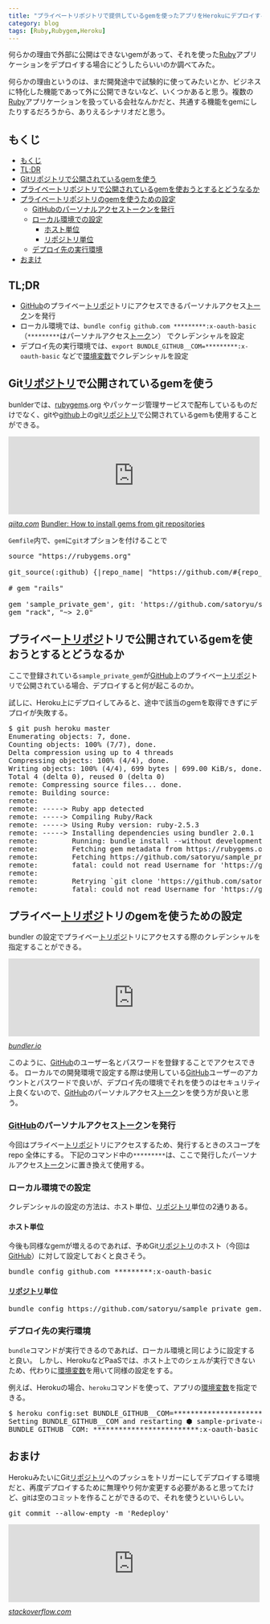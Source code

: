 ```yaml
---
title: "プライベートリポジトリで提供しているgemを使ったアプリをHerokuにデプロイする。"
category: blog
tags: [Ruby,Rubygem,Heroku]
---
```

<p>何らかの理由で外部に公開はできないgemがあって、それを使った<a class="keyword" href="http://d.hatena.ne.jp/keyword/Ruby">Ruby</a>アプリケーションをデプロイする場合にどうしたらいいのか調べてみた。</p>

<p>何らかの理由というのは、まだ開発途中で試験的に使ってみたいとか、ビジネスに特化した機能であって外に公開できないなど、いくつかあると思う。複数の<a class="keyword" href="http://d.hatena.ne.jp/keyword/Ruby">Ruby</a>アプリケーションを扱っている会社なんかだと、共通する機能をgemにしたりするだろうから、ありえるシナリオだと思う。</p>

<h2 id="もくじ">もくじ</h2>

<ul class="table-of-contents">
    <li><a href="#もくじ">もくじ</a></li>
    <li><a href="#TLDR">TL;DR</a></li>
    <li><a href="#Gitリポジトリで公開されているgemを使う">Gitリポジトリで公開されているgemを使う</a></li>
    <li><a href="#プライベートリポジトリで公開されているgemを使おうとするとどうなるか">プライベートリポジトリで公開されているgemを使おうとするとどうなるか</a></li>
    <li><a href="#プライベートリポジトリのgemを使うための設定">プライベートリポジトリのgemを使うための設定</a><ul>
            <li><a href="#GitHubのパーソナルアクセストークンを発行">GitHubのパーソナルアクセストークンを発行</a></li>
            <li><a href="#ローカル環境での設定">ローカル環境での設定</a><ul>
                    <li><a href="#ホスト単位">ホスト単位</a></li>
                    <li><a href="#リポジトリ単位">リポジトリ単位</a></li>
                </ul>
            </li>
            <li><a href="#デプロイ先の実行環境">デプロイ先の実行環境</a></li>
        </ul>
    </li>
    <li><a href="#おまけ">おまけ</a></li>
</ul>

<h2 id="TLDR">TL;DR</h2>

<ul>
<li><a class="keyword" href="http://d.hatena.ne.jp/keyword/GitHub">GitHub</a>のプライベー<a class="keyword" href="http://d.hatena.ne.jp/keyword/%A5%C8%A5%EA%A5%DD%A5%B8">トリポジ</a>トリにアクセスできるパーソナルアクセス<a class="keyword" href="http://d.hatena.ne.jp/keyword/%A5%C8%A1%BC%A5%AF">トーク</a>ンを発行</li>
<li>ローカル環境では、<code>bundle config github.com *********:x-oauth-basic</code>（<code>*********</code>はパーソナルアクセス<a class="keyword" href="http://d.hatena.ne.jp/keyword/%A5%C8%A1%BC%A5%AF">トーク</a>ン） でクレデンシャルを設定</li>
<li>デプロイ先の実行環境では、<code>export BUNDLE_GITHUB__COM=*********:x-oauth-basic</code> などで<a class="keyword" href="http://d.hatena.ne.jp/keyword/%B4%C4%B6%AD%CA%D1%BF%F4">環境変数</a>でクレデンシャルを設定</li>
</ul>


<h2 id="Gitリポジトリで公開されているgemを使う">Git<a class="keyword" href="http://d.hatena.ne.jp/keyword/%A5%EA%A5%DD%A5%B8%A5%C8%A5%EA">リポジトリ</a>で公開されているgemを使う</h2>

<p>bunlderでは、<a class="keyword" href="http://d.hatena.ne.jp/keyword/rubygems">rubygems</a>.org やパッケージ管理サービスで配布しているものだけでなく、gitや<a class="keyword" href="http://d.hatena.ne.jp/keyword/github">github</a>上のgit<a class="keyword" href="http://d.hatena.ne.jp/keyword/%A5%EA%A5%DD%A5%B8%A5%C8%A5%EA">リポジトリ</a>で公開されているgemも使用することができる。</p>

<p><iframe src="https://hatenablog-parts.com/embed?url=https%3A%2F%2Fqiita.com%2Fnysalor%2Fitems%2Fbcc07679f207b0e6e7a5" title="privateリポジトリに置いたgemをGemfileに含める - Qiita" class="embed-card embed-webcard" scrolling="no" frameborder="0" style="display: block; width: 100%; height: 155px; max-width: 500px; margin: 10px 0px;"></iframe><cite class="hatena-citation"><a href="https://qiita.com/nysalor/items/bcc07679f207b0e6e7a5">qiita.com</a></cite>
<a href="https://bundler.io/v2.0/guides/git.html">Bundler: How to install gems from git repositories</a></p>

<p><code>Gemfile</code>内で、<code>gem</code>に<code>git</code>オプションを付けることで</p>

<pre class="code lang-ruby" data-lang="ruby" data-unlink>source <span class="synSpecial">&quot;</span><span class="synConstant">https://rubygems.org</span><span class="synSpecial">&quot;</span>

git_source(<span class="synConstant">:github</span>) {|<span class="synIdentifier">repo_name</span>| <span class="synSpecial">&quot;</span><span class="synConstant">https://github.com/</span><span class="synSpecial">#{</span>repo_name<span class="synSpecial">}&quot;</span> }

<span class="synComment"># gem &quot;rails&quot;</span>

gem <span class="synSpecial">'</span><span class="synConstant">sample_private_gem</span><span class="synSpecial">'</span>, <span class="synConstant">git</span>: <span class="synSpecial">'</span><span class="synConstant">https://github.com/satoryu/sample_private_gem.git</span><span class="synSpecial">'</span>
gem <span class="synSpecial">&quot;</span><span class="synConstant">rack</span><span class="synSpecial">&quot;</span>, <span class="synSpecial">&quot;</span><span class="synConstant">~&gt; 2.0</span><span class="synSpecial">&quot;</span>
</pre>


<h2 id="プライベートリポジトリで公開されているgemを使おうとするとどうなるか">プライベー<a class="keyword" href="http://d.hatena.ne.jp/keyword/%A5%C8%A5%EA%A5%DD%A5%B8">トリポジ</a>トリで公開されているgemを使おうとするとどうなるか</h2>

<p>ここで登録されている<code>sample_private_gem</code>が<a class="keyword" href="http://d.hatena.ne.jp/keyword/GitHub">GitHub</a>上のプライベー<a class="keyword" href="http://d.hatena.ne.jp/keyword/%A5%C8%A5%EA%A5%DD%A5%B8">トリポジ</a>トリで公開されている場合、デプロイすると何が起こるのか。</p>

<p>試しに、Heroku上にデプロイしてみると、途中で該当のgemを取得できずにデプロイが失敗する。</p>

<pre class="code lang-sh" data-lang="sh" data-unlink>$ git push heroku master
Enumerating objects: <span class="synConstant">7</span>, done.
Counting objects: <span class="synConstant">100</span>% <span class="synPreProc">(</span><span class="synConstant">7</span><span class="synSpecial">/</span><span class="synConstant">7</span><span class="synPreProc">)</span>, done.
Delta compression using up to <span class="synConstant">4</span> threads
Compressing objects: <span class="synConstant">100</span>% <span class="synPreProc">(</span><span class="synConstant">4</span><span class="synSpecial">/</span><span class="synConstant">4</span><span class="synPreProc">)</span>, done.
Writing objects: <span class="synConstant">100</span>% <span class="synPreProc">(</span><span class="synConstant">4</span><span class="synSpecial">/</span><span class="synConstant">4</span><span class="synPreProc">)</span>, <span class="synConstant">699</span> bytes | 699.00 KiB/s, done.
Total <span class="synConstant">4</span> <span class="synPreProc">(</span><span class="synSpecial">delta </span><span class="synConstant">0</span><span class="synPreProc">)</span>, reused <span class="synConstant">0</span> <span class="synPreProc">(</span><span class="synSpecial">delta </span><span class="synConstant">0</span><span class="synPreProc">)</span>
remote: Compressing <span class="synStatement">source</span> files... done.
remote: Building <span class="synStatement">source</span>:
remote:
remote: <span class="synSpecial">-----&gt;</span> Ruby app detected
remote: <span class="synSpecial">-----&gt;</span> Compiling Ruby/Rack
remote: <span class="synSpecial">-----&gt;</span> Using Ruby version: ruby-2.5.3
remote: <span class="synSpecial">-----&gt;</span> Installing dependencies using bundler 2.0.1
remote:        Running: bundle install <span class="synSpecial">--without</span> development:<span class="synStatement">test</span> <span class="synSpecial">--path</span> vendor/bundle <span class="synSpecial">--binstubs</span> vendor/bundle/bin <span class="synSpecial">-j4</span> <span class="synSpecial">--deployment</span>
remote:        Fetching gem metadata from https://rubygems.org/..............
remote:        Fetching https://github.com/satoryu/sample_private_gem.git
remote:        fatal: could not <span class="synStatement">read</span> Username <span class="synStatement">for</span> <span class="synStatement">'</span><span class="synConstant">https://github.com</span><span class="synStatement">'</span>: No such device or address
remote:
remote:        Retrying <span class="synSpecial">`git clone </span><span class="synStatement">'</span><span class="synConstant">https://github.com/satoryu/sample_private_gem.git</span><span class="synStatement">'</span><span class="synSpecial"> </span><span class="synStatement">&quot;</span><span class="synConstant">/tmp/build_0902676fab2649d6da106b713a8423d7/vendor/bundle/ruby/2.5.0/cache/bundler/git/sample_private_gem-b3cd9b512dc81bc540e01f090efba0b37ff88c98</span><span class="synStatement">&quot;</span><span class="synSpecial"> --bare --no-hardlinks --quiet`</span> due to error <span class="synPreProc">(</span><span class="synConstant">2</span>/<span class="synConstant">4</span><span class="synPreProc">)</span>: Bundler::Source::Git::GitCommandError Git error: <span class="synStatement">command</span> <span class="synSpecial">`git clone </span><span class="synStatement">'</span><span class="synConstant">https://github.com/satoryu/sample_private_gem.git</span><span class="synStatement">'</span><span class="synSpecial"> </span><span class="synStatement">&quot;</span><span class="synConstant">/tmp/build_0902676fab2649d6da106b713a8423d7/vendor/bundle/ruby/2.5.0/cache/bundler/git/sample_private_gem-b3cd9b512dc81bc540e01f090efba0b37ff88c98</span><span class="synStatement">&quot;</span><span class="synSpecial"> --bare --no-hardlinks --quiet`</span> <span class="synStatement">in</span> directory /tmp/build_0902676fab2649d6da106b713a8423d7 has failed.
remote:        fatal: could not <span class="synStatement">read</span> Username <span class="synStatement">for</span> <span class="synStatement">'</span><span class="synConstant">https://github.com</span><span class="synStatement">'</span>: No such device or address
</pre>


<h2 id="プライベートリポジトリのgemを使うための設定">プライベー<a class="keyword" href="http://d.hatena.ne.jp/keyword/%A5%C8%A5%EA%A5%DD%A5%B8">トリポジ</a>トリのgemを使うための設定</h2>

<p>bundler の設定でプライベー<a class="keyword" href="http://d.hatena.ne.jp/keyword/%A5%C8%A5%EA%A5%DD%A5%B8">トリポジ</a>トリにアクセスする際のクレデンシャルを指定することができる。</p>

<p><iframe src="https://hatenablog-parts.com/embed?url=https%3A%2F%2Fbundler.io%2Fv2.0%2Fman%2Fbundle-config.1.html%23CREDENTIALS-FOR-GEM-SOURCES" title="Bundler: bundle config" class="embed-card embed-webcard" scrolling="no" frameborder="0" style="display: block; width: 100%; height: 155px; max-width: 500px; margin: 10px 0px;"></iframe><cite class="hatena-citation"><a href="https://bundler.io/v2.0/man/bundle-config.1.html#CREDENTIALS-FOR-GEM-SOURCES">bundler.io</a></cite></p>

<p>このように、<a class="keyword" href="http://d.hatena.ne.jp/keyword/GitHub">GitHub</a>のユーザー名とパスワードを登録することでアクセスできる。
ローカルでの開発環境で設定する際は使用している<a class="keyword" href="http://d.hatena.ne.jp/keyword/GitHub">GitHub</a>ユーザーのアカウントとパスワードで良いが、デプロイ先の環境でそれを使うのはセキュリティ上良くないので、<a class="keyword" href="http://d.hatena.ne.jp/keyword/GitHub">GitHub</a>のパーソナルアクセス<a class="keyword" href="http://d.hatena.ne.jp/keyword/%A5%C8%A1%BC%A5%AF">トーク</a>ンを使う方が良いと思う。</p>

<h3 id="GitHubのパーソナルアクセストークンを発行"><a class="keyword" href="http://d.hatena.ne.jp/keyword/GitHub">GitHub</a>のパーソナルアクセス<a class="keyword" href="http://d.hatena.ne.jp/keyword/%A5%C8%A1%BC%A5%AF">トーク</a>ンを発行</h3>

<p>今回はプライベー<a class="keyword" href="http://d.hatena.ne.jp/keyword/%A5%C8%A5%EA%A5%DD%A5%B8">トリポジ</a>トリにアクセスするため、発行するときのスコープをrepo 全体にする。
下記のコマンド中の<code>*********</code>は、ここで発行したパーソナルアクセス<a class="keyword" href="http://d.hatena.ne.jp/keyword/%A5%C8%A1%BC%A5%AF">トーク</a>ンに置き換えて使用する。</p>

<h3 id="ローカル環境での設定">ローカル環境での設定</h3>

<p>クレデンシャルの設定の方法は、ホスト単位、<a class="keyword" href="http://d.hatena.ne.jp/keyword/%A5%EA%A5%DD%A5%B8%A5%C8%A5%EA">リポジトリ</a>単位の2通りある。</p>

<h4 id="ホスト単位">ホスト単位</h4>

<p>今後も同様なgemが増えるのであれば、予めGit<a class="keyword" href="http://d.hatena.ne.jp/keyword/%A5%EA%A5%DD%A5%B8%A5%C8%A5%EA">リポジトリ</a>のホスト（今回は<a class="keyword" href="http://d.hatena.ne.jp/keyword/GitHub">GitHub</a>）に対して設定しておくと良さそう。</p>

<pre class="code lang-sh" data-lang="sh" data-unlink>bundle config github.com *********:x-oauth-basic
</pre>


<h4 id="リポジトリ単位"><a class="keyword" href="http://d.hatena.ne.jp/keyword/%A5%EA%A5%DD%A5%B8%A5%C8%A5%EA">リポジトリ</a>単位</h4>

<pre class="code lang-sh" data-lang="sh" data-unlink>bundle config https://github.com/satoryu/sample_private_gem.git *********:x-oauth-basic
</pre>


<h3 id="デプロイ先の実行環境">デプロイ先の実行環境</h3>

<p><code>bundle</code>コマンドが実行できるのであれば、ローカル環境と同じように設定すると良い。
しかし、HerokuなどPaaSでは、ホスト上でのシェルが実行できないため、代わりに<a class="keyword" href="http://d.hatena.ne.jp/keyword/%B4%C4%B6%AD%CA%D1%BF%F4">環境変数</a>を用いて同様の設定をする。</p>

<p>例えば、Herokuの場合、<code>heroku</code>コマンドを使って、アプリの<a class="keyword" href="http://d.hatena.ne.jp/keyword/%B4%C4%B6%AD%CA%D1%BF%F4">環境変数</a>を指定できる。</p>

<pre class="code lang-sh" data-lang="sh" data-unlink>$ heroku config:<span class="synStatement">set</span><span class="synIdentifier"> BUNDLE_GITHUB__COM=*************************:x-oauth-basic</span>
Setting BUNDLE_GITHUB__COM and restarting ⬢ sample-private-app... <span class="synError">done</span>, v5
BUNDLE_GITHUB__COM: *************************:x-oauth-basic
</pre>


<h2 id="おまけ">おまけ</h2>

<p>HerokuみたいにGit<a class="keyword" href="http://d.hatena.ne.jp/keyword/%A5%EA%A5%DD%A5%B8%A5%C8%A5%EA">リポジトリ</a>へのプッシュをトリガーにしてデプロイする環境だと、再度デプロイするために無理やり何か変更する必要があると思ってたけど、gitは空のコミットを作ることができるので、それを使うといいらしい。</p>

<pre class="code lang-sh" data-lang="sh" data-unlink>git commit <span class="synSpecial">--allow-empty</span> <span class="synSpecial">-m</span> <span class="synStatement">'</span><span class="synConstant">Redeploy</span><span class="synStatement">'</span>
</pre>


<p><iframe src="https://hatenablog-parts.com/embed?url=https%3A%2F%2Fstackoverflow.com%2Fa%2F41347235%2F3992339" title="Redeploy Heroku app without code changes" class="embed-card embed-webcard" scrolling="no" frameborder="0" style="display: block; width: 100%; height: 155px; max-width: 500px; margin: 10px 0px;"></iframe><cite class="hatena-citation"><a href="https://stackoverflow.com/a/41347235/3992339">stackoverflow.com</a></cite></p>


